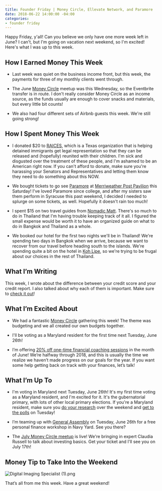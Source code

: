 ```yaml
---
title: Founder Friday | Money Circle, Ellevate Network, and Paramore
date: 2018-06-22 14:00:00 -04:00
categories:
- founder friday
---
```


Happy Friday, y'all! Can you believe we only have one more week left in June? I can't, but I'm going on vacation next weekend, so I'm excited! Here's what I was up to this week.

## **How I Earned Money This Week**

* Last week was quiet on the business income front, but this week, the payments for three of my monthly clients went through.

* The June [Money Circle](https://www.maggiegermano.com/moneycircle/) meetup was this Wednesday, so the Eventbrite transfer is in route. I don't really consider Money Circle as an income source, as the funds usually are enough to cover snacks and materials, but every little bit counts!

* We also had four different sets of Airbnb guests this week. We're still going strong!

## **How I Spent Money This Week**

* I donated $20 to [RAICES](https://www.raicestexas.org/), which is a Texas organization that is helping detained immigrants get legal representation so that they can be released and (hopefully) reunited with their children. I'm sick and disgusted over the treatment of these people, and I'm ashamed to be an American right now. If you can't afford to donate, make sure you're harassing your Senators and Representatives and letting them know they need to do something about this NOW. 

* We bought tickets to go see [Paramore](http://www.paramore.net/) at [Merriweather Post Pavilion](https://www.merriweathermusic.com/) this Saturday! I've loved Paramore since college, and after my sisters saw them perform in Syracuse this past weekend, I decided I needed to splurge on some tickets, as well. Hopefully it doesn't rain too much!

* I spent $15 on two travel guides from [Nomadic Matt](https://www.nomadicmatt.com/). There's so much to do in Thailand that I'm having trouble keeping track of it all. I figured the small expense would be worth it to have an organized guide on what to do in Bangkok and Thailand as a whole.

* We booked our hotel for the first two nights we'll be in Thailand! We're spending two days in Bangkok when we arrive, because we want to recover from our travel before heading south to the islands. We're spending quite a bit on the hotel in [Koh Lipe](http://kohlipethailand.com/), so we're trying to be frugal about our choices in the rest of Thailand. 

## **What I’m Writing**

This week, I wrote about the difference between your credit score and your credit report. I also talked about why each of them is important. Make sure to [check it out](https://www.maggiegermano.com/blog/the-difference-between-your-credit-score-and-your-credit-report/)!

## **What I’m Excited About**

* We had a fantastic [Money Circle](https://www.maggiegermano.com/moneycircle/) gathering this week! The theme was budgeting and we all created our own budgets together. 

* I'll be voting as a Maryland resident for the first time next Tuesday, June 26th! 

* I’m offering [20% off one-time financial coaching sessions](https://maggiegermanofinancialcoaching.as.me/onetimediscount) in the month of June! We’re halfway through 2018, and this is usually the time we realize we haven’t made progress on our goals for the year. If you want some help getting back on track with your finances, let’s talk!

## **What I’m Up To**

* I'm voting in Maryland next Tuesday, June 26th! It's my first time voting as a Maryland resident, and I'm excited for it. It's the gubernatorial primary, with lots of other local primary elections. If you're a Maryland resident, make sure you [do your research](https://www.elections.maryland.gov/elections/2018/primary_candidates/index.html) over the weekend and [get to the polls](https://voterservices.elections.maryland.gov/PollingPlaceSearch) on Tuesday!

* I’m teaming up with [General Assembly](https://generalassemb.ly/education/mo-money-mo-worries-get-financially-savvy-in-2018/washington-dc/49127) on Tuesday, June 26th for a free personal finance workshop in Navy Yard. See you there?

* The [July Money Circle meetup](https://www.maggiegermano.com/events/investing-101/) is live! We're bringing in expert Claudia Russell to talk about investing basics. Get your ticket and I'll see you on July 17th!

## **Money Tip to Take Into the Weekend**

![Digital Imaging Specialist (1).png](/uploads/Digital%20Imaging%20Specialist%20(1).png)

That’s all from me this week. Have a great weekend!